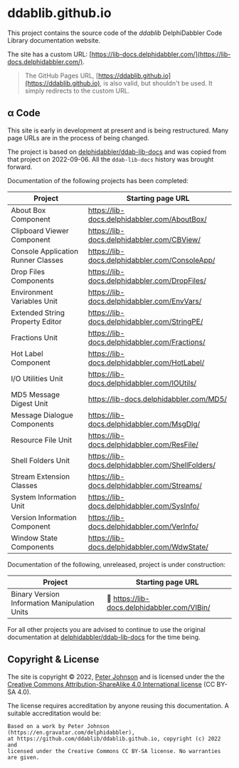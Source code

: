 # ddablib.github.io

This project contains the source code of the _ddablib_ DelphiDabbler Code Library documentation website.

The site has a custom URL: [https://lib-docs.delphidabbler.com/](https://lib-docs.delphidabbler.com/).

> The GitHub Pages URL, [https://ddablib.github.io](https://ddablib.github.io), is also valid, but shouldn't be used. It simply redirects to the custom URL.

## &alpha; Code

This site is early in development at present and is being restructured. Many page URLs are in the process of being changed.

The project is based on [delphidabbler/ddab-lib-docs](https://github.com/delphidabbler/ddab-lib-docs) and was copied from that project on 2022-09-06. All the `ddab-lib-docs` history was brought forward.

Documentation of the following projects has been completed:

| Project | Starting page URL |
|---------|-------------------|
| About Box Component | <https://lib-docs.delphidabbler.com/AboutBox/> |
| Clipboard Viewer Component | <https://lib-docs.delphidabbler.com/CBView/> |
| Console Application Runner Classes | <https://lib-docs.delphidabbler.com/ConsoleApp/> |
| Drop Files Components | <https://lib-docs.delphidabbler.com/DropFiles/> |
| Environment Variables Unit | <https://lib-docs.delphidabbler.com/EnvVars/> |
| Extended String Property Editor | <https://lib-docs.delphidabbler.com/StringPE/> |
| Fractions Unit |  <https://lib-docs.delphidabbler.com/Fractions/> |
| Hot Label Component | <https://lib-docs.delphidabbler.com/HotLabel/> |
| I/O Utilities Unit | <https://lib-docs.delphidabbler.com/IOUtils/> |
| MD5 Message Digest Unit | <https://lib-docs.delphidabbler.com/MD5/> |
| Message Dialogue Components | <https://lib-docs.delphidabbler.com/MsgDlg/> |
| Resource File Unit | <https://lib-docs.delphidabbler.com/ResFile/> |
| Shell Folders Unit | <https://lib-docs.delphidabbler.com/ShellFolders/> |
| Stream Extension Classes | <https://lib-docs.delphidabbler.com/Streams/> |
| System Information Unit | <https://lib-docs.delphidabbler.com/SysInfo/> |
| Version Information Component | <https://lib-docs.delphidabbler.com/VerInfo/> |
| Window State Components | <https://lib-docs.delphidabbler.com/WdwState/> |

Documentation of the following, unreleased, project is under construction:

| Project | Starting page URL |
|---------|-------------------|
| Binary Version Information Manipulation Units | 🚧 <https://lib-docs.delphidabbler.com/VIBin/> |

For all other projects you are advised to continue to use the original documentation at [delphidabbler/ddab-lib-docs](https://github.com/delphidabbler/ddab-lib-docs) for the time being.

## Copyright & License

The site is copyright © 2022, [Peter Johnson](https://gravatar.com/delphidabbler) and is licensed under the the [Creative Commons Attribution-ShareAlike 4.0 International license](https://creativecommons.org/licenses/by-sa/4.0/) (CC BY-SA 4.0).

The license requires accreditation by anyone reusing this documentation. A suitable accreditation would be:

```text
Based on a work by Peter Johnson (https://en.gravatar.com/delphidabbler),
at https://github.com/ddablib/ddablib.github.io, copyright (c) 2022 and
licensed under the Creative Commons CC BY-SA license. No warranties are given.
```
